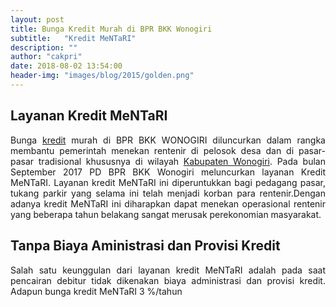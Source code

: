 ```yaml
---
layout: post
title: Bunga Kredit Murah di BPR BKK Wonogiri 
subtitle:   "Kredit MeNTaRI"
description: ""
author: "cakpri"
date: 2018-08-02 13:54:00
header-img: "images/blog/2015/golden.png"
---
```


## Layanan Kredit MeNTaRI

<div style="text-align: justify;">Bunga <a href="http://www.bprbkk.co.id/produk/kredit/">kredit</a> murah di BPR BKK WONOGIRI diluncurkan  dalam rangka membantu pemerintah  menekan rentenir di pelosok desa dan di pasar-pasar tradisional khususnya di wilayah <a href="https://id.wikipedia.org/wiki/Kabupaten_Wonogiri">Kabupaten Wonogiri</a>. Pada bulan September 2017 PD BPR BKK Wonogiri meluncurkan layanan Kredit MeNTaRI. Layanan kredit MeNTaRI ini diperuntukkan bagi pedagang pasar, tukang parkir yang selama ini telah menjadi korban para rentenir.Dengan adanya kredit MeNTaRI ini diharapkan dapat menekan operasional rentenir yang beberapa tahun belakang sangat merusak perekonomian masyarakat.</div>

## Tanpa Biaya Aministrasi dan Provisi Kredit

<div style="text-align: justify;">Salah satu keunggulan dari layanan kredit MeNTaRI adalah pada saat pencairan debitur tidak dikenakan biaya administrasi dan provisi kredit. Adapun bunga kredit MeNTaRI 3 %/tahun</div>

